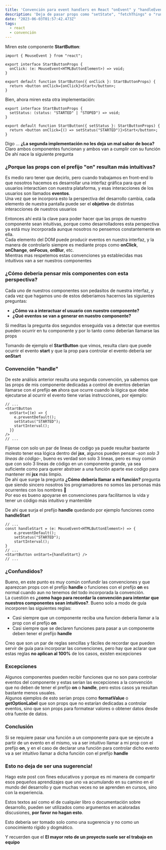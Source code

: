 ```yaml
---
title: 'Convención para event handlers en React "onEvent" y "handleEvent"'
description: 'Deja de pasar props como "setState", "fetchThings" o "runSomething" a tus componentes'
date: "2023-06-03T01:57:42.473Z"
tags:
  - react
  - convención
---
```


Miren este componente **StartButton**:

```tsx
import { MouseEvent } from "react";

export interface StartButtonProps {
  onClick: (e: MouseEvent<HTMLButtonElement>) => void;
}

export default function StartButton({ onClick }: StartButtonProps) {
  return <button onClick={onClick}>Start</button>;
}

```

Bien, ahora miren esta otra implementación:

```tsx
export interface StartButtonProps {
  setStatus: (status: "STARTED" | "STOPED") => void;
}

export default function StartButton({ setStatus }: StartButtonProps) {
  return <button onClick={() => setStatus("STARTED")}>Start</button>;
}

```

Digo ... **¿La segunda implementación no les deja un mal sabor de boca?**  
Claro ambos componentes funcionan y ambos van a cumplir con su función  
De ahí nace la siguiente pregunta

### ¿Porque las props con el prefijo "on" resultan más intuitivas?

Es medio raro tener que decirlo, pero cuando trabajamos en front-end lo que nosotros hacemos es desarrollar una interfaz gráfica para que el usuarios interactúen con nuestra plataforma, y esas interacciones de los usuarios son llamados **eventos**.  
Una vez que se incorpora esto la perspectiva del desarrollo cambia, cada elemento de nuestra pantalla puede ser el **objetivo** de distintas interacciones de nuestros usuarios

Entonces ahí está la clave para poder hacer que las props de nuestro componente sean intuitivas, porque como desarrolladores esta perspectiva ya está muy incorporada aunque nosotros no pensemos constantemente en ella.  
Cada elemento del DOM puede producir eventos en nuestra interfaz, y la manera de controlarlo siempre es mediante props como **onClick**, **onChange**, **onFocus**, **onBlur**, etc.  
Mientras mas respetemos estas convenciones ya establecidas mas intuitivos van a ser nuestros componentes

### ¿Cómo deberia pensar mis componentes con esta perspectiva?

Cada uno de nuestros componentes son pedasitos de nuestra interfaz, y cada vez que hagamos uno de estos deberiamos hacernos las siguientes preguntas:

- **¿Cómo va a interactuar el usuario con nuestro componente?**
- **¿Qué eventos se van a generar en nuestro componente?**

Si meditas la pregunta dos segundos enseguida vas a detectar que eventos pueden ocurrir en tu componente y por lo tanto como deberían llamarse las props

Tomando de ejemplo el **StartButton** que vimos, resulta claro que puede ocurrir el evento **start** y que la prop para controlar el evento debería ser **onStart**

### Convención "handle"

De este análisis anterior resulta una segunda convención, ya sabemos que las props de mis componente dedicadas a control de eventos deberían llamarse con el prefijo **on** ahora que ocurre cuando la lógica que debe ejecutarse al ocurrir el evento tiene varias instrucciones, por ejemplo:

```tsx
// ...
<StartButton
  onStart={(e) => {
    e.preventDefault();
    setStatus("STARTED");
    startInterval();
  }}
/>
// ...
```

Fijense con solo un par de lineas de codigo ya puede resultar bastante molesto tener esa lógica dentro del **jsx**, algunos pueden pensar *-son solo 3 líneas de código-*, bueno es verdad son solo 3 lineas, pero es muy común que con solo 3 líneas de código en un componente grande, ya sea suficiente como para querer abstraer a una función aparte ese codigo para mantener mi **jsx** más limpio.  
De ahí que surge la pregunta **¿Cómo debería llamar a mi función?** pregunta que siendo sincero nosotros los programadores no somos las personas más ocurrentes con los nombres 🤣  
Por eso es bueno apoyarse en convenciones para facilitarnos la vida y tener un código más intuitivo y mantenible

De ahí que surja el prefijo **handle** quedando por ejemplo funciones como **handleStart**

```tsx
// ...
const handleStart = (e: MouseEvent<HTMLButtonElement>) => {
    e.preventDefault();
    setStatus("STARTED");
    startInterval();
}
// ...
<StartButton onStart={handleStart} />
// ...
```

### ¿Confundidos?

Bueno, en este punto es muy común confundir las convenciones y que aparezcan props con el prefijo **handle** o funciones con el prefijo **on** es normal cuando aun no tenemos del todo incorporada la convención.  
La cuestión es **¿como hago para recordar la convención para intentar que nuestros componentes sean intuitivos?**.
Bueno solo a modo de guía incorporen las siguientes reglas:

- Casi siempre que un componente reciba una funcion deberia llamar a la prop con el prefijo **on**
- Casi siempre que se declaren funciones para pasar a un componente deben tener el prefijo **handle**

Creo que son un par de reglas sencillas y fáciles de recordar que pueden servir de guía para incorporar las convenciones, pero hay que aclarar que estas reglas **no aplican al 100%** de los casos, existen excepciones

### Excepciones

Algunos componentes pueden recibir funciones que no son para controlar eventos del componente y estas serían las excepciones a la convención que no deben de tener el prefijo **on** o **handle**, pero estos casos ya resultan bastante menos usuales.  
Algunos ejemplos de esto serían props como **formatValue** o **getOptionLabel** que son props que no estarían dedicadas a controlar eventos, sino que son props para formatear valores o obtener datos desde otra fuente de datos.

### Conclusión

Si se requiere pasar una función a un componente para que se ejecute a partir de un evento en el mismo, va a ser intuitivo llamar a mi prop con el prefijo **on**, y en el caso de declarar una función para controlar dicho evento va a ser intuitivo llamar a dicha función con el prefijo **handle**

### Esto no deja de ser una sugerencia!

Hago este post con fines educativos y porque es mi manera de compartir esos pequeños aprendizajes que uno va acumulando en su camino en el mundo del desarrollo y que muchas veces no se aprenden en cursos, sino con la experiencia.

Estos textos así como el de cualquier libro o documentación sobre desarrollo, pueden ser utilizados como argumentos en acaloradas discusiones, **por favor no hagan esto**.

Esto debería ser tomado solo como una sugerencia y no como un conocimiento rígido y dogmático.

Y recuerden que el **El mayor reto de un proyecto suele ser el trabajo en equipo**

